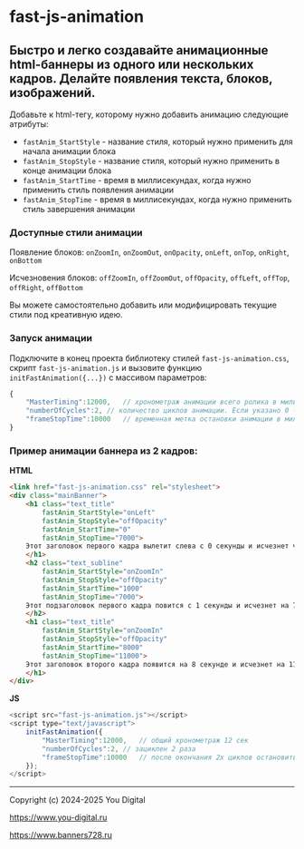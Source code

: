 fast-js-animation
=====================
Быстро и легко создавайте анимационные html-баннеры из одного или нескольких кадров.  Делайте появления текста, блоков, изображений.
-----------------------------------
Добавьте к html-тегу, которому нужно добавить анимацию следующие атрибуты:

* `fastAnim_StartStyle` - название стиля, который нужно применить для начала анимации блока
* `fastAnim_StopStyle` - название стиля, который нужно применить в конце анимации блока
* `fastAnim_StartTime` - время в миллисекундах, когда нужно применить стиль появления анимации
* `fastAnim_StopTime` - время в миллисекундах, когда нужно применить стиль завершения анимации

### Доступные стили анимации

Появление блоков:
`onZoomIn`, `onZoomOut`, `onOpacity`, `onLeft`, `onTop`, `onRight`, `onBottom`

Исчезновения блоков:
`offZoomIn`, `offZoomOut`, `offOpacity`, `offLeft`, `offTop`, `offRight`, `offBottom`

Вы можете самостоятельно добавить или модифицировать текущие стили под креативную идею.  

### Запуск анимации
Подключите в конец проекта библиотеку стилей `fast-js-animation.css`, скрипт `fast-js-animation.js` и вызовите функцию `initFastAnimation({...})` с массивом параметров:

```js
{ 
	"MasterTiming":12000,  	// хронометраж анимации всего ролика в милисекундах. В примере: 12 секунд
	"numberOfCycles":2,	// количество циклов анимации. Если указано 0 - бесконечно.
	"frameStopTime":10000  	// временная метка остановки анимации в миллисекундах (стоп-кадр). Если указано 0 стоп-кадра нет. 
}
```

### Пример анимации баннера из 2 кадров:

**HTML**
```html
<link href="fast-js-animation.css" rel="stylesheet">
<div class="mainBanner">
	<h1 class="text_title"
		fastAnim_StartStyle="onLeft" 
		fastAnim_StopStyle="offOpacity"
		fastAnim_StartTime="0" 
		fastAnim_StopTime="7000">
	Этот заголовок первого кадра вылетит слева с 0 секунды и исчезнет через прозрачность на 7 секунде
	</h1>
	<h2 class="text_subline"
		fastAnim_StartStyle="onZoomIn" 
		fastAnim_StopStyle="offOpacity"
		fastAnim_StartTime="1000" 
		fastAnim_StopTime="7000">
	Этот подзаголовок первого кадра повится с 1 секунды и исчезнет на 7 секунде
	</h2>
	<h1 class="text_title"
		fastAnim_StartStyle="onZoomIn" 
		fastAnim_StopStyle="offOpacity"
		fastAnim_StartTime="8000" 
		fastAnim_StopTime="11000">
	Этот заголовок второго кадра появится на 8 секунде и исчезнет на 11 секунде
	</h1>
</div>
```

**JS**
```js
<script src="fast-js-animation.js"></script>
<script type="text/javascript">
	initFastAnimation({ 
		"MasterTiming":12000,	// общий хронометраж 12 сек
		"numberOfCycles":2,	// зациклен 2 раза
		"frameStopTime":10000	// после окончания 2х циклов остановить анимацию на 10 секунде
	});
</script>
```
-----------------------------------
Copyright (c) 2024-2025 You Digital

<https://www.you-digital.ru>

<https://www.banners728.ru>
